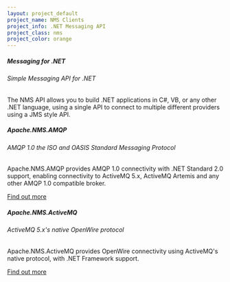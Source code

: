 ```yaml
---
layout: project_default
project_name: NMS Clients
project_info: .NET Messaging API
project_class: nms
project_color: orange
---
```


<div class="row project-narative">
  <div class="col-12">
    <div class="container">
      <!-- Narative 2 -->
      <div class="row">
        <div class="col-12">
          <div class="card card-orange">
            <div class="card-body">
              <div class="row">
                <div class="col-sm-12 col-md-8">
                  <div class="card">
                    <div class="card-body">
                      <h5 class="card-title text-orange">Messaging for .NET</h5>
                      <h6>Simple Messaging API for .NET</h6>
                      <p>The NMS API allows you to build .NET applications in C#, VB, or any other .NET language, using a single API to connect to multiple different providers using a JMS style API.</p>
                      <!--a style="margin-top: 10px" href="documentation.html" class="btn btn-warning">Find out more<i class="fa-info-circle fa btn-icon"></i></a-->
                    </div>
                  </div>
                </div>
              </div>
            </div>
          </div>
        </div>
      </div>
    </div>
  </div>
</div>
<div class="row project-narative-alt">
  <div class="col-12">
    <div class="container">
      <!-- Narative 2 -->
      <div class="row">
        <div class="col-12">
          <div class="card card-orange project-narative-alt">
            <div class="card-body">
              <div class="row">
                <div class="col-sm-12 col-md-8">
                  <div class="card">
                    <div class="card-body project-narative-alt">
                      <h5 class="card-title text-orange">Apache.NMS.AMQP</h5>
                      <h6>AMQP 1.0 the ISO and OASIS Standard Messaging Protocol</h6>
                      <p>Apache.NMS.AMQP provides AMQP 1.0 connectivity with .NET Standard 2.0 support, enabling connectivity to ActiveMQ 5.x, ActiveMQ Artemis and any other AMQP 1.0 compatible broker.</p>
                      <a style="margin-top: 10px" href="providers/amqp" class="btn btn-success">Find out more<i class="fa-info-circle fa btn-icon"></i></a>
                    </div>
                  </div>
                </div>
              </div>
            </div>
          </div>
        </div>
      </div>
    </div>
  </div>
</div>
<div class="row project-narative">
  <div class="col-12">
    <div class="container">
      <!-- Narative 2 -->
      <div class="row">
        <div class="col-12">
          <div class="card card-orange">
            <div class="card-body">
              <div class="row">
                <div class="col-sm-12 col-md-8">
                  <div class="card">
                    <div class="card-body">
                      <h5 class="card-title text-orange">Apache.NMS.ActiveMQ</h5>
                      <h6>ActiveMQ 5.x's native OpenWire protocol</h6>
                      <p>Apache.NMS.ActiveMQ provides OpenWire connectivity using ActiveMQ's native protocol, with .NET Framework support.</p>
                      <a style="margin-top: 10px" href="providers/activemq" class="btn btn-success">Find out more<i class="fa-info-circle fa btn-icon"></i></a>
                    </div>
                  </div>
                </div>
              </div>
            </div>
          </div>
        </div>
      </div>
    </div>
  </div>
</div>